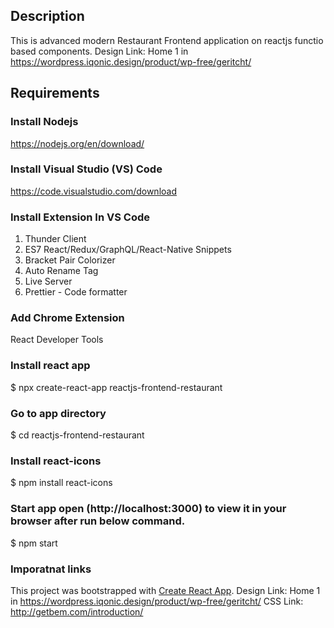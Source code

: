 ## Description
This is advanced modern Restaurant Frontend application on reactjs functio based components. Design Link: Home 1 in https://wordpress.iqonic.design/product/wp-free/geritcht/

## Requirements

### Install Nodejs
https://nodejs.org/en/download/

### Install Visual Studio (VS) Code
https://code.visualstudio.com/download

### Install Extension In VS Code
1. Thunder Client 
2. ES7 React/Redux/GraphQL/React-Native Snippets 
3. Bracket Pair Colorizer 
4. Auto Rename Tag 
5. Live Server 
6. Prettier - Code formatter 

### Add Chrome Extension
React Developer Tools

### Install react app
$ npx create-react-app reactjs-frontend-restaurant

### Go to app directory
$ cd reactjs-frontend-restaurant

### Install react-icons
$ npm install react-icons
  
### Start app open (http://localhost:3000) to view it in your browser after run below command. 
$ npm start

### Imporatnat links
This project was bootstrapped with [Create React App](https://github.com/facebook/create-react-app).
Design Link: Home 1 in https://wordpress.iqonic.design/product/wp-free/geritcht/
CSS Link:  http://getbem.com/introduction/
